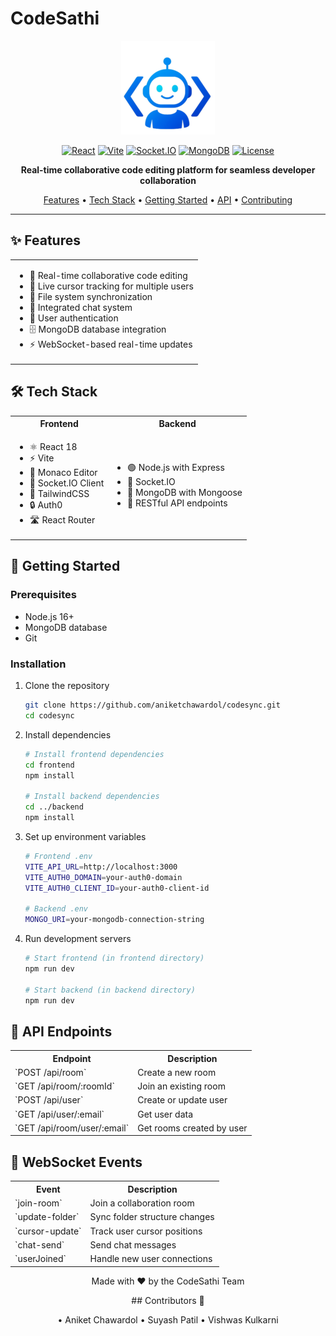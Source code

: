 # CodeSathi

<div align="center">

![CodeSathi Logo](frontend/public/icon.png)

[![React](https://img.shields.io/badge/React-18-blue?logo=react)](https://reactjs.org/)
[![Vite](https://img.shields.io/badge/Vite-Latest-646CFF?logo=vite)](https://vitejs.dev/)
[![Socket.IO](https://img.shields.io/badge/Socket.IO-Latest-010101?logo=socket.io)](https://socket.io/)
[![MongoDB](https://img.shields.io/badge/MongoDB-Latest-47A248?logo=mongodb)](https://www.mongodb.com/)
[![License](https://img.shields.io/badge/License-MIT-green.svg)](LICENSE)

<p align="center">
  <strong>Real-time collaborative code editing platform for seamless developer collaboration</strong>
</p>

<p align="center">
  <a href="#features">Features</a> •
  <a href="#tech-stack">Tech Stack</a> •
  <a href="#getting-started">Getting Started</a> •
  <a href="#api-endpoints">API</a> •
  <a href="#contributing">Contributing</a>
</p>

</div>

---

## ✨ Features

<div align="center">
<table>
<tr>
<td>

- 🔄 Real-time collaborative code editing
- 👥 Live cursor tracking for multiple users
- 📁 File system synchronization
- 💬 Integrated chat system
- 🔐 User authentication
- 🗄️ MongoDB database integration
- ⚡ WebSocket-based real-time updates

</td>
</tr>
</table>
</div>

## 🛠️ Tech Stack

<div align="center">
<table>
<tr>
<th>Frontend</th>
<th>Backend</th>
</tr>
<tr>
<td>

- ⚛️ React 18
- ⚡ Vite
- 📝 Monaco Editor
- 🔌 Socket.IO Client
- 🎨 TailwindCSS
- 🔒 Auth0
- 🛣️ React Router

</td>
<td>

- 🟢 Node.js with Express
- 🔌 Socket.IO
- 🍃 MongoDB with Mongoose
- 🔄 RESTful API endpoints

</td>
</tr>
</table>
</div>

## 🚀 Getting Started

### Prerequisites

- Node.js 16+
- MongoDB database
- Git

### Installation

1. Clone the repository
   ```bash
   git clone https://github.com/aniketchawardol/codesync.git
   cd codesync
   ```

2. Install dependencies
   ```bash
   # Install frontend dependencies
   cd frontend
   npm install

   # Install backend dependencies
   cd ../backend
   npm install
   ```

3. Set up environment variables
   ```bash
   # Frontend .env
   VITE_API_URL=http://localhost:3000
   VITE_AUTH0_DOMAIN=your-auth0-domain
   VITE_AUTH0_CLIENT_ID=your-auth0-client-id

   # Backend .env
   MONGO_URI=your-mongodb-connection-string
   ```

4. Run development servers
   ```bash
   # Start frontend (in frontend directory)
   npm run dev

   # Start backend (in backend directory)
   npm run dev
   ```

## 🔄 API Endpoints

<div align="center">
<table>
<tr>
<th>Endpoint</th>
<th>Description</th>
</tr>
<tr><td>`POST /api/room`</td><td>Create a new room</td></tr>
<tr><td>`GET /api/room/:roomId`</td><td>Join an existing room</td></tr>
<tr><td>`POST /api/user`</td><td>Create or update user</td></tr>
<tr><td>`GET /api/user/:email`</td><td>Get user data</td></tr>
<tr><td>`GET /api/room/user/:email`</td><td>Get rooms created by user</td></tr>
</table>
</div>

## 🔌 WebSocket Events

<div align="center">
<table>
<tr>
<th>Event</th>
<th>Description</th>
</tr>
<tr><td>`join-room`</td><td>Join a collaboration room</td></tr>
<tr><td>`update-folder`</td><td>Sync folder structure changes</td></tr>
<tr><td>`cursor-update`</td><td>Track user cursor positions</td></tr>
<tr><td>`chat-send`</td><td>Send chat messages</td></tr>
<tr><td>`userJoined`</td><td>Handle new user connections</td></tr>
</table>
</div>


<div align="center">

Made with ❤️ by the CodeSathi Team

</div>


<div align="center">
## Contributors 👥 

• Aniket Chawardol
• Suyash Patil
• Vishwas Kulkarni
 </div>

